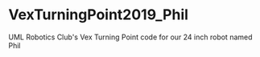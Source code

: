 # VexTurningPoint2019_Phil
UML Robotics Club's Vex Turning Point code for our 24 inch robot named Phil    
